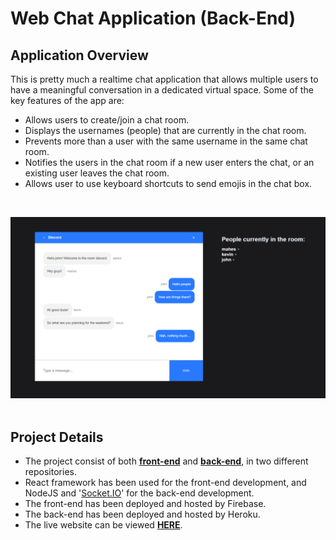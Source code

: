 # Web Chat Application (Back-End)

## Application Overview
This is pretty much a realtime chat application that allows multiple users to have a meaningful conversation in a dedicated virtual space. Some of the key features of the app are:

 - Allows users to create/join a chat room.
 - Displays the usernames (people) that are currently in the chat room.
 - Prevents more than a user with the same username in the same chat room.
 - Notifies the users in the chat room if a new user enters the chat, or an existing user leaves the chat room.
 - Allows user to use keyboard shortcuts to send emojis in the chat box.
<br />

![User Interface](https://github.com/maheswarha/web-chat-app-front-end/blob/master/Web%20Chat%20Application%20User%20Interface.PNG)
<br />
<br />

## Project Details

 - The project consist of both **[front-end](https://github.com/maheswarha/web-chat-app-front-end/)** and **[back-end](https://github.com/maheswarha/web-chat-app-back-end)**, in two different repositories.
 - React framework has been used for the front-end development, and NodeJS and '[Socket.IO](https://socket.io/)' for the back-end development.
 - The front-end has been deployed and hosted by Firebase.
 - The back-end has been deployed and hosted by Heroku.
 - The live website can be viewed **[HERE](https://web-chat-app-311dd.web.app/)**.

